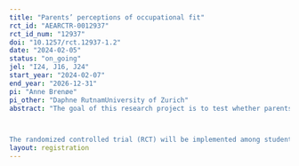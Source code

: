 ```yaml
---
title: "Parents’ perceptions of occupational fit"
rct_id: "AEARCTR-0012937"
rct_id_num: "12937"
doi: "10.1257/rct.12937-1.2"
date: "2024-02-05"
status: "on_going"
jel: "I24, J16, J24"
start_year: "2024-02-07"
end_year: "2026-12-31"
pi: "Anne Brenøe"
pi_other: "Daphne RutnamUniversity of Zurich"
abstract: "The goal of this research project is to test whether parents’ perceptions of occupational fit affect students’ occupational aspirations and their beliefs about fit in certain occupations. Particularly, we will test whether increasing the salience of parents’ perceptions of occupational fit increases the occupational segregation by gender. To test this hypothesis, we designed a field experiment where we for treated students i) provide information about what other parents think would be a good occupational fit for their child, and ii) increase the salience of their own parents. We compare the treated group to a control group that does not receive information about other parents nor answer questions about their parents.

The randomized controlled trial (RCT) will be implemented among students from the German-speaking parts of Switzerland who plan to do an apprenticeship. In this setting, around two-thirds of a birth cohort will do an apprenticeship after compulsory education (typically starting after 9th grade). Although there are various possibilities for further training and education after the completion of an apprenticeship, the initial choice of the occupation of the apprenticeship is deterministic of eventual occupational choice.  "
layout: registration
---
```


